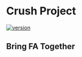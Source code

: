 # Crush Project

[![version](https://img.shields.io/badge/version-1.0-green.svg)](https://semver.org)
## Bring FA Together
